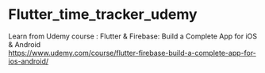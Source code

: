# Flutter_time_tracker_udemy
Learn from Udemy course : Flutter &amp; Firebase: Build a Complete App for iOS &amp; Android
<br>
https://www.udemy.com/course/flutter-firebase-build-a-complete-app-for-ios-android/
